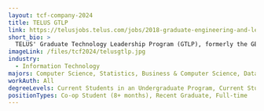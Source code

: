 ```yaml
---
layout: tcf-company-2024
title: TELUS GTLP
link: https://telusjobs.telus.com/jobs/2018-graduate-engineering-and-leadership-development-program-8619
short_bio: >
  TELUS' Graduate Technology Leadership Program (GTLP), formerly the GELP, is a one-of-a-kind technical development program with a focus on technology and innovation. Complete 3 nine-month rotations across five possible technology streams. Get exposed to a breadth of functions through a series of rotations and projects while delivering on the technology needs of our customers.
imageLink: /files/tcf2024/telusgtlp.jpg
industry:
  - Information Technology
majors: Computer Science, Statistics, Business & Computer Science, Data Science, Computer Engineering, Electrical Engineering
workAuth: All
degreeLevels: Current Students in an Undergraduate Program, Current Students in a Masters Program, Graduated with an Undergraduate Degree, Graduated with a Graduate Degree (Masters or Phd)
positionTypes: Co-op Student (8+ months), Recent Graduate, Full-time
---
```

